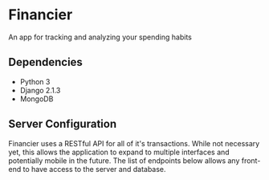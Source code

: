 # Financier

An app for tracking and analyzing your spending habits

## Dependencies
- Python 3
- Django 2.1.3
- MongoDB

## Server Configuration

Financier uses a RESTful API for all of it's transactions. While not necessary yet, this allows the application to expand to multiple interfaces and potentially mobile in the future. The list of endpoints below allows any front-end to have access to the server and database. 
